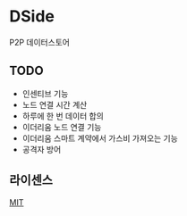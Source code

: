 # DSide
P2P 데이터스토어

## TODO
- 인센티브 기능
- 노드 연결 시간 계산
- 하루에 한 번 데이터 합의
- 이더리움 노드 연결 기능
- 이더리움 스마트 계약에서 가스비 가져오는 기능
- 공격자 방어

## 라이센스
[MIT](LICENSE)